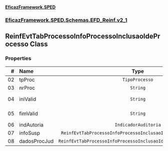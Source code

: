 #### [EficazFramework.SPED](EficazFrameworkSPED.md 'EficazFramework SPED')
### [EficazFramework.SPED.Schemas.EFD_Reinf.v2_1](EficazFramework.SPED.Schemas.EFD_Reinf.v2_1.md 'EficazFramework.SPED.Schemas.EFD_Reinf.v2_1')

## ReinfEvtTabProcessoInfoProcessoInclusaoIdeProcesso Class
### Properties

| # | Name | Type | |
| ---: | :--- | :---: | :--- |
| 02 | tpProc | `TipoProcesso` |  |
| 03 | nrProc | `String` |  |
| 04 | iniValid | `String` | AAAA-MM |
| 05 | fimValid | `String` | AAAA-MM |
| 06 | indAutoria | `IndicadorAuditoria` |  |
| 07 | infoSusp | `ReinfEvtTabProcessoInfoProcessoInclusaoIdeProcessoInfoSusp[]` |  |
| 08 | dadosProcJud | `ReinfEvtTabProcessoInfoProcessoInclusaoIdeProcessoDadosProcJud` |  |
